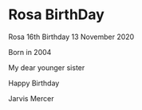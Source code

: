 # Rosa BirthDay

Rosa 16th Birthday 13 November 2020

Born in 2004

My dear younger sister

Happy Birthday


Jarvis Mercer

